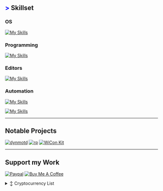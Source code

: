 <!-- <img src="https://github.com/ANG13T/ANG13T/blob/master/images/banner.png" width="1000">

[![Typewriter](https://readme-typing-svg.herokuapp.com?font=Orbitron&size=30&duration=4000&pause=500&center=true&random=false&width=1200&lines=I+am+a+programmer;I+am+a+mechatronics+developer;I+am+a+cybersecurity+researcher;I+am+an+aerospace+researcher)](https://git.io/typing-svg)

<p align="center" style="text-decoration:none;"> 
     <a href="https://angelinatsuboi.com/mission" target="_blank"> 『 Mission Statement 』</a>
</p>
-->

## <span style="color: blue !important;">&gt;</span> Skillset
### OS
[![My Skills](https://skillicons.dev/icons?i=linux,debian,raspberrypi,kali,apple,bsd,mint,ubuntu&perline=20)](https://skillicons.dev)

### Programming
[![My Skills](https://skillicons.dev/icons?i=python,bash,c,cpp,devto,flask,github,gitlab,gherkin,html,jenkins,mongodb,postgres,py,react,regex,sqlite,selenium,swift,terraform,python,bash,ansible,vue,c,cpp,javascript&perline=20)](https://skillicons.dev)

### Editors
[![My Skills](https://skillicons.dev/icons?i=vscode,vim,neovim,md,obsidian&perline=20)](https://skillicons.dev)

### Automation
[![My Skills](https://skillicons.dev/icons?i=linux,debian,raspberrypi,kali,apple,bsd,blender,devto,discord,bots,docker,flask,github,gitlab,gherkin,grafana,html,ai,instagram,jenkins,less,linkedin,md,mastodon,mint,ubuntu,mongodb,neovim,nginx,obsidian,postgres,prometheus,py,react,regex,sqlite,stackoverflow,selenium,svg,swift,terraform,twitter,vim,vscode,python,bash,ansible,git,vue,c,cpp,javascript&perline=20)](https://skillicons.dev)

[![My Skills](https://skillicons.dev/icons?i=linux,debian,raspberrypi,kali,apple,bsd,blender,devto,discord,bots,docker,flask,github,gitlab,gherkin,grafana,html,ai,instagram,jenkins,less,linkedin,md,mastodon,mint,ubuntu,mongodb,neovim,nginx,obsidian,postgres,prometheus,py,react,regex,sqlite,stackoverflow,selenium,svg,swift,terraform,twitter,vim,vscode,python,bash,ansible,git,vue,c,cpp,javascript&perline=20)](https://skillicons.dev)



---
## Notable Projects

[![dynmotd](https://github-readme-stats.vercel.app/api/pin/?username=rtulke&repo=dynmotd&border_color=289BF9&bg_color=0D1117&title_color=C9D1D9&text_color=8B949E&icon_color=289BF9)](https://github.com/tulke/dynmotd)
[![rp](https://github-readme-stats.vercel.app/api/pin/?username=rtulke&repo=rp&border_color=289BF9&bg_color=0D1117&title_color=C9D1D9&text_color=8B949E&icon_color=289BF9)](https://github.com/rtulke/rp)
[![WiCon Kit](https://github-readme-stats.vercel.app/api/pin/?username=ANG13T&repo=ESP8266-WiCon-Kit&border_color=289BF9&bg_color=0D1117&title_color=C9D1D9&text_color=8B949E&icon_color=289BF9)](https://github.com/ANG13T/ESP8266-WiCon-Kit)

---
## Support my Work
[![Paypal](https://img.shields.io/badge/PayPal-00457C?style=for-the-badge&logo=paypal&logoColor=white)](https://www.paypal.com/paypalme/mirrle)
[![Buy Me A Coffee](https://img.shields.io/badge/BuyMeACoffee-FFDD00?style=for-the-badge)](https://buymeacoffee.com/rtulke)
<details>

  <summary>↕️ <bold>Cryptocurrency List</bold></summary>
 
 <br />

| Currency          | Wallet Address                                                                                               |
|-------------------|--------------------------------------------------------------------------------------------------------------|
| Bitcoin (BTC)     | bc1qqzsrdz8qa3xe2rp7aajrm88fqge9xxs3v8xu4h                                                                   |
| Ethereum (ETH)    | 0x43edF701622F4F1174F322dC8D2f5AbdA642275a                                                                   |
| XRP Ledger (XRP)  | rNKP3PXSstJnhUgUskNKaXWhd7ueiss6Mn                                                                           |
| BNB               | bnb1t49kkmutyvnsc8xv7r5mu9tfu2u66qhcmqaurw                                                                   |
| Monero (XMR)      | 4717EuNPoTrTQsiLdGSDAMAJQcze6mVuE8KmBhL9RFT43Xe2FsxWSQtc5trrfdYPS5aUjB8gJApwURcRmMFdccBCJPfeD8M              |
| Solana (SOL)      | FcrRBcvWsqdVZpS9ZZ6Dt476QA1L95cdh7GqgUGX5RpH                                                                 |

</details>


[Button Shield]: https://img.shields.io/badge/Shield_Buttons-37a779?style=for-the-badge
[Shield]: Types/shield.md
